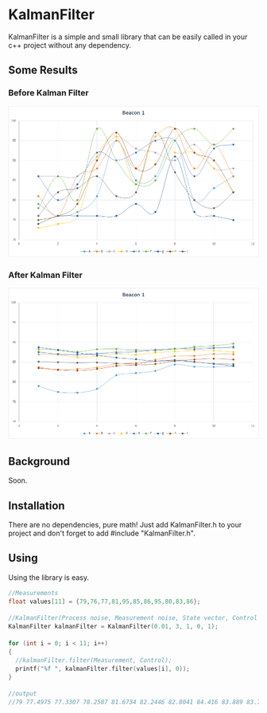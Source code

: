 # KalmanFilter
KalmanFilter is a simple and small library that can be easily called in your c++ project without any dependency.

## Some Results

### Before Kalman Filter
![Data Without Kalman Filter](/resources/b1before.png?raw=true "Data Without Kalman Filter")

### After Kalman Filter
![Data Without Kalman Filter](/resources/b1after.png?raw=true "Data Without Kalman Filter")

## Background

Soon.

## Installation

There are no dependencies, pure math! Just add KalmanFilter.h to your project and don't forget to add #include "KalmanFilter.h".

## Using

Using the library is easy.

```c
//Measurements
float values[11] = {79,76,77,81,95,85,86,95,80,83,86};

//KalmanFilter(Process noise, Measurement noise, State vector, Control vector, Measurement vector);
KalmanFilter kalmanFilter = KalmanFilter(0.01, 3, 1, 0, 1);

for (int i = 0; i < 11; i++)
{
  //kalmanFilter.filter(Measurement, Control);
  printf("%f ", kalmanFilter.filter(values[i], 0));
}

//output
//79 77.4975 77.3307 78.2587 81.6734 82.2446 82.8041 84.416 83.889 83.7919 84.0154
```
